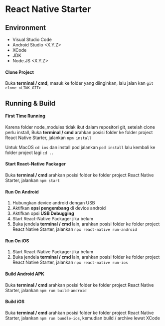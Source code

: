 # React Native Starter


## Environment

- Visual Studio Code
- Android Studio <X.Y.Z>
- XCode <X>
- JDK <X>
- Node.JS <X.Y.Z>

#### Clone Project

Buka **terminal / cmd**, masuk ke folder yang diinginkan, lalu jalan kan ```git clone <LINK_GIT>```


## Running & Build


#### First Time Running

Karena folder node_modules tidak ikut dalam repositori git, setelah clone perlu install, Buka **terminal / cmd** arahkan posisi folder ke folder project React Native Starter, jalankan ```npm install```

Untuk MacOS ```cd ios``` dan install pod jalankan ```pod install``` lalu kembali ke folder project lagi ```cd ..```

#### Start React-Native Packager

Buka **terminal / cmd** arahkan posisi folder ke folder project React Native Starter, jalankan ```npm start```

#### Run On Android

1. Hubungkan device android dengan USB
2. Aktifkan **opsi pengembang** di device android
3. Aktifkan opsi **USB Debugging**
4. Start React-Native Packager jika belum
5. Buka jendela **terminal / cmd** lain, arahkan posisi folder ke folder project React Native Starter, jalankan ```npx react-native run-android```

#### Run On iOS

1. Start React-Native Packager jika belum
5. Buka jendela **terminal / cmd** lain, arahkan posisi folder ke folder project React Native Starter, jalankan ```npx react-native run-ios```

#### Build Android APK

Buka **terminal / cmd** arahkan posisi folder ke folder project React Native Starter, jalankan ```npm run build-android```

#### Build iOS

Buka **terminal / cmd** arahkan posisi folder ke folder project React Native Starter, jalankan ```npm run bundle-ios```, kemudian build / archive lewat XCode